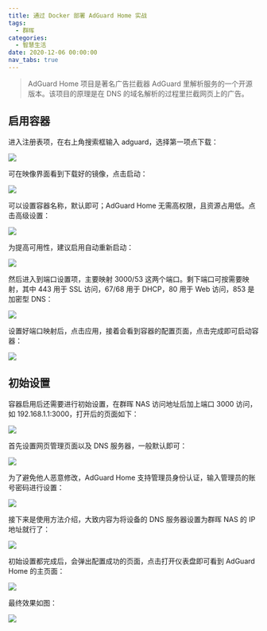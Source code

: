```yaml
---
title: 通过 Docker 部署 AdGuard Home 实战
tags:
  - 群晖
categories:
  - 智慧生活
date: 2020-12-06 00:00:00
nav_tabs: true
---
```


> AdGuard Home 项目是著名广告拦截器 AdGuard 里解析服务的一个开源版本。该项目的原理是在 DNS 的域名解析的过程里拦截网页上的广告。

<!-- more -->

## 启用容器

进入注册表项，在右上角搜索框输入 adguard，选择第一项点下载：

![](https://cdn.dusays.com/2020/12/289-1.jpg)

可在映像界面看到下载好的镜像，点击启动：

![](https://cdn.dusays.com/2020/12/289-2.jpg)

可以设置容器名称，默认即可；AdGuard Home 无需高权限，且资源占用低。点击高级设置：

![](https://cdn.dusays.com/2020/12/289-3.jpg)

为提高可用性，建议启用自动重新启动：

![](https://cdn.dusays.com/2020/12/289-4.jpg)

然后进入到端口设置项，主要映射 3000/53 这两个端口。剩下端口可按需要映射，其中 443 用于 SSL 访问，67/68 用于 DHCP，80 用于 Web 访问，853 是加密型 DNS：

![](https://cdn.dusays.com/2020/12/289-5.jpg)

设置好端口映射后，点击应用，接着会看到容器的配置页面，点击完成即可启动容器：

![](https://cdn.dusays.com/2020/12/289-6.jpg)

## 初始设置

容器启用后还需要进行初始设置，在群晖 NAS 访问地址后加上端口 3000 访问，如 192.168.1.1:3000，打开后的页面如下：

![](https://cdn.dusays.com/2020/12/289-7.jpg)

首先设置网页管理页面以及 DNS 服务器，一般默认即可：

![](https://cdn.dusays.com/2020/12/289-8.jpg)

为了避免他人恶意修改，AdGuard Home 支持管理员身份认证，输入管理员的账号密码进行设置：

![](https://cdn.dusays.com/2020/12/289-9.jpg)

接下来是使用方法介绍，大致内容为将设备的 DNS 服务器设置为群晖 NAS 的 IP 地址就行了：

![](https://cdn.dusays.com/2020/12/289-10.jpg)

初始设置都完成后，会弹出配置成功的页面，点击打开仪表盘即可看到 AdGuard Home 的主页面：

![](https://cdn.dusays.com/2020/12/289-11.jpg)

最终效果如图：

![](https://cdn.dusays.com/2020/12/289-12.jpg)